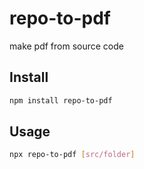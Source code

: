 # repo-to-pdf

make pdf from source code

## Install

```bash
npm install repo-to-pdf
```

## Usage
```bash
npx repo-to-pdf [src/folder]
```
